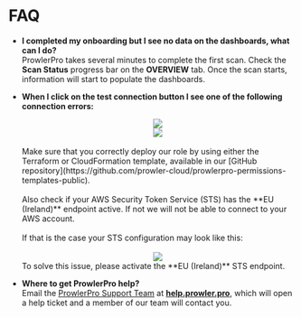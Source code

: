# FAQ
- <strong>I completed my onboarding but I see no data on the dashboards, what can I do?</strong>
  <br>ProwlerPro takes several minutes to complete the first scan. Check the **Scan Status** progress bar on the **OVERVIEW** tab. Once the scan starts, information will start to populate the dashboards.

- <strong>When I click on the test connection button I see one of the following connection errors:</strong>
  <center><img src="./img/generic-error.png"/></center>
  <center><img src="./img/region-disabled-error.png"/></center>
  <br>Make sure that you correctly deploy our role by using either the Terraform or CloudFormation template, available in our [GitHub repository](https://github.com/prowler-cloud/prowlerpro-permissions-templates-public).
  <br><br>Also check if your AWS Security Token Service (STS) has the **EU (Ireland)** endpoint active. If not we will not be able to connect to your AWS account.
  <br><br>If that is the case your STS configuration may look like this:
  <br><br><center><img src="./img/sts-configuration.png"/></center>
  To solve this issue, please activate the **EU (Ireland)** STS endpoint.


- <strong>Where to get ProwlerPro help?</strong>
  <br>Email the [ProwlerPro Support Team](support.md) at [**help.prowler.pro**](http://help.prowler.pro), which will open a help ticket and a member of our team will contact you.
